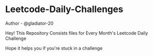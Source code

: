 # Leetcode-Daily-Challenges
Author - @gladiator-20 

Hey! This Repository Consists files for Every Month's Leetcode Daily Challenge  

Hope it helps you if you're stuck in a challenge 
